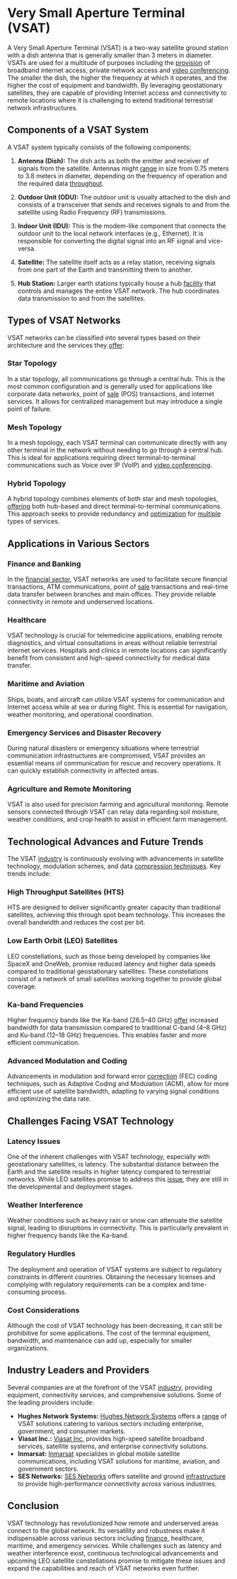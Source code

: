 # Very Small Aperture Terminal (VSAT) 

A Very Small Aperture Terminal (VSAT) is a two-way satellite ground station with a dish antenna that is generally smaller than 3 meters in diameter. VSATs are used for a multitude of purposes including the [provision](../p/provision.md) of broadband internet access, private network access and [video conferencing](../v/video_conferencing.md). The smaller the dish, the higher the frequency at which it operates, and the higher the cost of equipment and bandwidth. By leveraging geostationary satellites, they are capable of providing Internet access and connectivity to remote locations where it is challenging to extend traditional terrestrial network infrastructures.

## Components of a VSAT System

A VSAT system typically consists of the following components:

1. **Antenna (Dish):** The dish acts as both the emitter and receiver of signals from the satellite. Antennas might [range](../r/range.md) in size from 0.75 meters to 3.8 meters in diameter, depending on the frequency of operation and the required data [throughput](../t/throughput.md).

2. **Outdoor Unit (ODU):** The outdoor unit is usually attached to the dish and consists of a transceiver that sends and receives signals to and from the satellite using Radio Frequency (RF) transmissions.

3. **Indoor Unit (IDU):** This is the modem-like component that connects the outdoor unit to the local network interfaces (e.g., Ethernet). It is responsible for converting the digital signal into an RF signal and vice-versa.

4. **Satellite:** The satellite itself acts as a relay station, receiving signals from one part of the Earth and transmitting them to another.

5. **Hub Station:** Larger earth stations typically house a hub [facility](../f/facility.md) that controls and manages the entire VSAT network. The hub coordinates data transmission to and from the satellites.

## Types of VSAT Networks

VSAT networks can be classified into several types based on their architecture and the services they [offer](../o/offer.md):

### Star Topology

In a star topology, all communications go through a central hub. This is the most common configuration and is generally used for applications like corporate data networks, point of [sale](../s/sale.md) (POS) transactions, and internet services. It allows for centralized management but may introduce a single point of failure.

### Mesh Topology

In a mesh topology, each VSAT terminal can communicate directly with any other terminal in the network without needing to go through a central hub. This is ideal for applications requiring direct terminal-to-terminal communications such as Voice over IP (VoIP) and [video conferencing](../v/video_conferencing.md).

### Hybrid Topology

A hybrid topology combines elements of both star and mesh topologies, [offering](../o/offering.md) both hub-based and direct terminal-to-terminal communications. This approach seeks to provide redundancy and [optimization](../o/optimization.md) for [multiple](../m/multiple.md) types of services.

## Applications in Various Sectors

### Finance and Banking

In the [financial sector](../f/financial_sector.md), VSAT networks are used to facilitate secure financial transactions, ATM communications, point of [sale](../s/sale.md) transactions and real-time data transfer between branches and main offices. They provide reliable connectivity in remote and underserved locations.

### Healthcare

VSAT technology is crucial for telemedicine applications, enabling remote diagnostics, and virtual consultations in areas without reliable terrestrial internet services. Hospitals and clinics in remote locations can significantly benefit from consistent and high-speed connectivity for medical data transfer.

### Maritime and Aviation

Ships, boats, and aircraft can utilize VSAT systems for communication and Internet access while at sea or during flight. This is essential for navigation, weather monitoring, and operational coordination.

### Emergency Services and Disaster Recovery

During natural disasters or emergency situations where terrestrial communication infrastructures are compromised, VSAT provides an essential means of communication for rescue and recovery operations. It can quickly establish connectivity in affected areas.

### Agriculture and Remote Monitoring

VSAT is also used for precision farming and agricultural monitoring. Remote sensors connected through VSAT can relay data regarding soil moisture, weather conditions, and crop health to assist in efficient farm management.

## Technological Advances and Future Trends

The VSAT [industry](../i/industry.md) is continuously evolving with advancements in satellite technology, modulation schemes, and data [compression techniques](../c/compression_techniques.md). Key trends include:

### High Throughput Satellites (HTS)

HTS are designed to deliver significantly greater capacity than traditional satellites, achieving this through spot beam technology. This increases the overall bandwidth and reduces the cost per bit.

### Low Earth Orbit (LEO) Satellites

LEO constellations, such as those being developed by companies like SpaceX and OneWeb, promise reduced latency and higher data speeds compared to traditional geostationary satellites. These constellations consist of a network of small satellites working together to provide global coverage.

### Ka-band Frequencies

Higher frequency bands like the Ka-band (26.5–40 GHz) [offer](../o/offer.md) increased bandwidth for data transmission compared to traditional C-band (4–8 GHz) and Ku-band (12–18 GHz) frequencies. This enables faster and more efficient communication.

### Advanced Modulation and Coding

Advancements in modulation and forward error [correction](../c/correction.md) (FEC) coding techniques, such as Adaptive Coding and Modulation (ACM), allow for more efficient use of satellite bandwidth, adapting to varying signal conditions and optimizing the data rate.

## Challenges Facing VSAT Technology

### Latency Issues

One of the inherent challenges with VSAT technology, especially with geostationary satellites, is latency. The substantial distance between the Earth and the satellite results in higher latency compared to terrestrial networks. While LEO satellites promise to address this [issue](../i/issue.md), they are still in the developmental and deployment stages.

### Weather Interference

Weather conditions such as heavy rain or snow can attenuate the satellite signal, leading to disruptions in connectivity. This is particularly prevalent in higher frequency bands like the Ka-band.

### Regulatory Hurdles

The deployment and operation of VSAT systems are subject to regulatory constraints in different countries. Obtaining the necessary licenses and complying with regulatory requirements can be a complex and time-consuming process.

### Cost Considerations

Although the cost of VSAT technology has been decreasing, it can still be prohibitive for some applications. The cost of the terminal equipment, bandwidth, and maintenance can add up, especially for smaller organizations.

## Industry Leaders and Providers

Several companies are at the forefront of the VSAT [industry](../i/industry.md), providing equipment, connectivity services, and comprehensive solutions. Some of the leading providers include:

- **Hughes Network Systems:** [Hughes Network Systems](https://www.hughes.com/) offers a [range](../r/range.md) of VSAT solutions catering to various sectors including enterprise, government, and consumer markets.
- **Viasat Inc.:** [Viasat Inc.](https://www.viasat.com/) provides high-speed satellite broadband services, satellite systems, and enterprise connectivity solutions.
- **Inmarsat:** [Inmarsat](https://www.inmarsat.com/) specializes in global mobile satellite communications, including VSAT solutions for maritime, aviation, and government sectors.
- **SES Networks:** [SES Networks](https://www.ses.com/networks) offers satellite and ground [infrastructure](../i/infrastructure.md) to provide high-performance connectivity across various industries.

## Conclusion

VSAT technology has revolutionized how remote and underserved areas connect to the global network. Its versatility and robustness make it indispensable across various sectors including [finance](../f/finance.md), healthcare, maritime, and emergency services. While challenges such as latency and weather interference exist, continuous technological advancements and upcoming LEO satellite constellations promise to mitigate these issues and expand the capabilities and reach of VSAT networks even further.